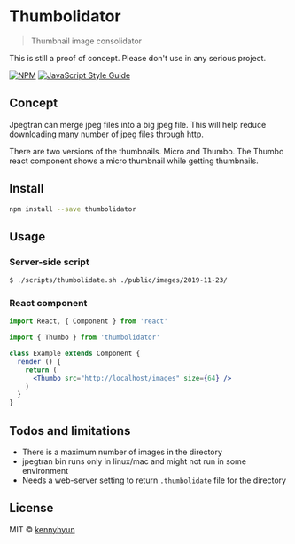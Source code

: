 # Thumbolidator

> Thumbnail image consolidator

This is still a proof of concept. Please don't use in any serious project.

[![NPM](https://img.shields.io/npm/v/thumbolidator.svg)](https://www.npmjs.com/package/thumbolidator) [![JavaScript Style Guide](https://img.shields.io/badge/code_style-standard-brightgreen.svg)](https://standardjs.com)

## Concept

Jpegtran can merge jpeg files into a big jpeg file. This will help reduce downloading many number of jpeg files through http.

There are two versions of the thumbnails. Micro and Thumbo. The Thumbo react component shows a micro thumbnail while getting thumbnails.

## Install

```bash
npm install --save thumbolidator
```

## Usage

### Server-side script

```bash
$ ./scripts/thumbolidate.sh ./public/images/2019-11-23/
```

### React component

```jsx
import React, { Component } from 'react'

import { Thumbo } from 'thumbolidator'

class Example extends Component {
  render () {
    return (
      <Thumbo src="http://localhost/images" size={64} />
    )
  }
}
```

## Todos and limitations

- There is a maximum number of images in the directory
- jpegtran bin runs only in linux/mac and might not run in some environment
- Needs a web-server setting to return `.thumbolidate` file for the directory


## License

MIT © [kennyhyun](https://github.com/kennyhyun)
